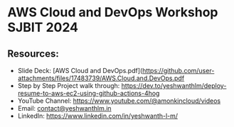 # AWS Cloud and DevOps Workshop SJBIT 2024

## Resources: 
* Slide Deck: [AWS Cloud and DevOps.pdf](https://github.com/user-attachments/files/17483739/AWS.Cloud.and.DevOps.pdf
* Step by Step Project walk through: https://dev.to/yeshwanthlm/deploy-resume-to-aws-ec2-using-github-actions-4hog
* YouTube Channel: https://www.youtube.com/@amonkincloud/videos
* Email: contact@yeshwanthlm.in
* LinkedIn: https://www.linkedin.com/in/yeshwanth-l-m/
